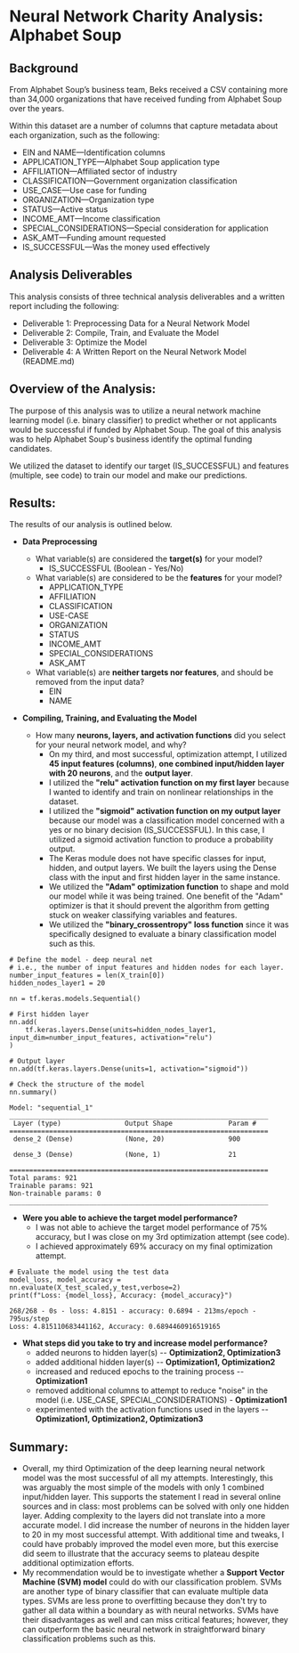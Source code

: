 # Neural Network Charity Analysis: Alphabet Soup

## Background
From Alphabet Soup’s business team, Beks received a CSV containing more than 34,000 organizations that have received funding from Alphabet Soup over the years. 

Within this dataset are a number of columns that capture metadata about each organization, such as the following:

- EIN and NAME—Identification columns
- APPLICATION_TYPE—Alphabet Soup application type
- AFFILIATION—Affiliated sector of industry
- CLASSIFICATION—Government organization classification
- USE_CASE—Use case for funding
- ORGANIZATION—Organization type
- STATUS—Active status
- INCOME_AMT—Income classification
- SPECIAL_CONSIDERATIONS—Special consideration for application
- ASK_AMT—Funding amount requested
- IS_SUCCESSFUL—Was the money used effectively

## Analysis Deliverables
This analysis consists of three technical analysis deliverables and a written report including the following: 

- Deliverable 1: Preprocessing Data for a Neural Network Model
- Deliverable 2: Compile, Train, and Evaluate the Model
- Deliverable 3: Optimize the Model
- Deliverable 4: A Written Report on the Neural Network Model (README.md)

## Overview of the Analysis: 
The purpose of this analysis was to utilize a neural network machine learning model (i.e. binary classifier) to predict whether or not applicants would be successful if funded by Alphabet Soup. The goal of this analysis was to help Alphabet Soup's business identify the optimal funding candidates. 

We utilized the dataset to identify our target (IS_SUCCESSFUL) and features (multiple, see code) to train our model and make our predictions. 

## Results: 

The results of our analysis is outlined below. 

- **Data Preprocessing**
  - What variable(s) are considered the **target(s)** for your model? 
    - IS_SUCCESSFUL (Boolean - Yes/No)
  - What variable(s) are considered to be the **features** for your model?
    - APPLICATION_TYPE
    - AFFILIATION
    - CLASSIFICATION
    - USE-CASE
    - ORGANIZATION
    - STATUS
    - INCOME_AMT
    - SPECIAL_CONSIDERATIONS
    - ASK_AMT
  - What variable(s) are **neither targets nor features**, and should be removed from the input data?
    - EIN
    - NAME

- **Compiling, Training, and Evaluating the Model**
  - How many **neurons, layers, and activation functions** did you select for your neural network model, and why?
    - On my third, and most successful, optimization attempt, I utilized **45 input features (columns)**, **one combined input/hidden layer with 20 neurons**, and the **output layer**. 
    - I utilized the **"relu" activation function on my first layer** because I wanted to identify and train on nonlinear relationships in the dataset. 
    - I utilized the **"sigmoid" activation function on my output layer** because our model was a classification model concerned with a yes or no binary decision (IS_SUCCESSFUL). In this case, I utilized a sigmoid activation function to produce a probability output.  
    - The Keras module does not have specific classes for input, hidden, and output layers. We built the layers using the Dense class with the input and first hidden layer in the same instance. 
    - We utilized the **"Adam" optimization function** to shape and mold our model while it was being trained. One benefit of the "Adam" optimizer is that it should prevent the algorithm from getting stuck on weaker classifying variables and features. 
    - We utilized the **"binary_crossentropy" loss function** since it was specifically designed to evaluate a binary classification model such as this. 
```
# Define the model - deep neural net
# i.e., the number of input features and hidden nodes for each layer.
number_input_features = len(X_train[0])
hidden_nodes_layer1 = 20

nn = tf.keras.models.Sequential()

# First hidden layer
nn.add(
    tf.keras.layers.Dense(units=hidden_nodes_layer1, input_dim=number_input_features, activation="relu")
)

# Output layer
nn.add(tf.keras.layers.Dense(units=1, activation="sigmoid"))

# Check the structure of the model
nn.summary()
```

```
Model: "sequential_1"
_________________________________________________________________
 Layer (type)                Output Shape              Param #   
=================================================================
 dense_2 (Dense)             (None, 20)                900       
                                                                 
 dense_3 (Dense)             (None, 1)                 21        
                                                                 
=================================================================
Total params: 921
Trainable params: 921
Non-trainable params: 0
_________________________________________________________________
```

  - **Were you able to achieve the target model performance?**
    - I was not able to achieve the target model performance of 75% accuracy, but I was close on my 3rd optimization attempt (see code). 
    - I achieved approximately 69% accuracy on my final optimization attempt. 
    
```
# Evaluate the model using the test data
model_loss, model_accuracy = nn.evaluate(X_test_scaled,y_test,verbose=2)
print(f"Loss: {model_loss}, Accuracy: {model_accuracy}")
```

```
268/268 - 0s - loss: 4.8151 - accuracy: 0.6894 - 213ms/epoch - 795us/step
Loss: 4.815110683441162, Accuracy: 0.6894460916519165
```

  - **What steps did you take to try and increase model performance?**
     - added neurons to hidden layer(s) -- **Optimization2, Optimization3**
     - added additional hidden layer(s) -- **Optimization1, Optimization2**
     - increased and reduced epochs to the training process -- **Optimization1**
     - removed additional columns to attempt to reduce "noise" in the model (i.e. USE_CASE, SPECIAL_CONSIDERATIONS) - **Optimization1**
     - experimented with the activation functions used in the layers -- **Optimization1, Optimization2, Optimization3**

## Summary: 

- Overall, my third Optimization of the deep learning neural network model was the most successful of all my attempts. Interestingly, this was arguably the most simple of the models with only 1 combined input/hidden layer. This supports the statement I read in several online sources and in class: most problems can be solved with only one hidden layer. Adding complexity to the layers did not translate into a more accurate model. I did increase the number of neurons in the hidden layer to 20 in my most successful attempt. With additional time and tweaks, I could have probably improved the model even more, but this exercise did seem to illustrate that the accuracy seems to plateau despite additional optimization efforts. 
- My recommendation would be to investigate whether a **Support Vector Machine (SVM) model** could do with our classification problem. SVMs are another type of binary classifier that can evaluate multiple data types. SVMs are less prone to overfitting because they don't try to gather all data within a boundary as with neural networks. SVMs have their disadvantages as well and can miss critical features; however, they can outperform the basic neural network in straightforward binary classification problems such as this. 
